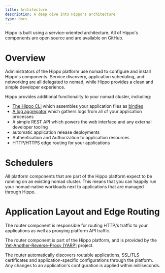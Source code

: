 ```yaml
---
title: Architecture
description: A deep dive into Hippo's architecture
type: docs
---
```


Hippo is built using a service-oriented architecture. All of Hippo's components are open source and are available on GitHub.

# Overview

Administrators of the Hippo platform use nomad to configure and install Hippo's components. Service discovery, application scheduling, and networking are all delegated to nomad, while Hippo provides a clean and simple developer experience.

<!---
Insert architecture overview document here
-->

Hippo provides additional functionality to your nomad cluster, including:

- [The Hippo CLI](https://github.com/deislabs/hippo-cli) which assembles your application files as [bindles](https://github.com/deislabs/bindle)
- [A log aggregator](components.md#logger) which gathers logs from all of your application processes
- A simple REST API which powers the web interface and any external developer tooling
- automatic application release deployments
- Authentication and Authorization to application resources
- HTTP/HTTPS edge routing for your applications

# Schedulers

All platform components that are part of the Hippo platform expect to be running on an existing nomad cluster. This means that you can happily run your nomad-native workloads next to applications that are managed through Hippo.

# Application Layout and Edge Routing

The router component is responsible for routing HTTP/s traffic to your applications as well as proxying platform API traffic.

The router component is part of the Hippo platform, and is provided by the [Yet-Another-Reverse-Proxy (YARP)](https://github.com/microsoft/reverse-proxy) project.

The router automatically discovers routable applications, SSL/TLS certificates and application-specific configurations through the platform. Any changes to an application's configuration is applied within milliseconds.
